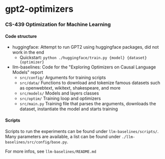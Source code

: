 # gpt2-optimizers
### CS-439 Optimization for Machine Learning

#### Code structure
- huggingface: Attempt to run GPT2 using huggingface packages, did not work in the end
  - Quickstart: `python ./huggingface/train.py {model} {dataset} {optimizer}`
- llm-baselines: Code for the "Exploring Optimizers on Causal Language Models" report
  - `src/config/` Arguments for training scripts
  - `src/data/` Functions to download and tokenize famous datasets such as openwebtext, wikitext, shakespeare, and more
  - `src/models/` Models and layers classes
  - `src/optim/` Training loop and optimizers
  - `src/main.py` Training file that parses the arguments, downloads the dataset, instantiate the model and starts training 


#### Scripts
Scripts to run the experiments can be found under `llm-baselines/scripts/`. Many parameters are available, a list can be found under `./llm-baselines/src/config/base.py`.


For more infos, see `llm-baselines/README.md`
